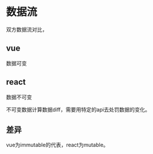 # 数据流

双方数据流对比，

## vue

数据可变

## react

数据不可变

不可变数据计算数据diff，需要用特定的api去处罚数据的变化。

## 差异

vue为immutable的代表，react为mutable。
